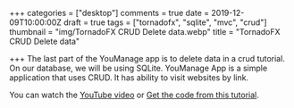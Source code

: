 +++
categories = ["desktop"]
comments = true
date = 2019-12-09T10:00:00Z
draft = true
tags = ["tornadofx", "sqlite", "mvc", "crud"]
thumbnail = "img/TornadoFX CRUD Delete data.webp"
title = "TornadoFX CRUD Delete data"

+++
The last part of the YouManage app is to delete data in a crud tutorial. On our database, we will be using SQLite. YouManage App is a simple application that uses CRUD. It has ability to visit websites by link.

You can watch the [YouTube video](https://youtu.be/8wGr7E7L59E) or [Get the code from this tutorial](https://github.com/sen-coder/TornadoFX-CRUD-Delete-data).